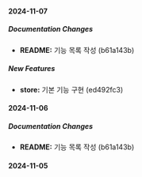 #### 2024-11-07

##### Documentation Changes

* **README:**  기능 목록 작성 (b61a143b)

##### New Features

* **store:**  기본 기능 구현 (ed492fc3)

#### 2024-11-06

##### Documentation Changes

* **README:**  기능 목록 작성 (b61a143b)

#### 2024-11-05

